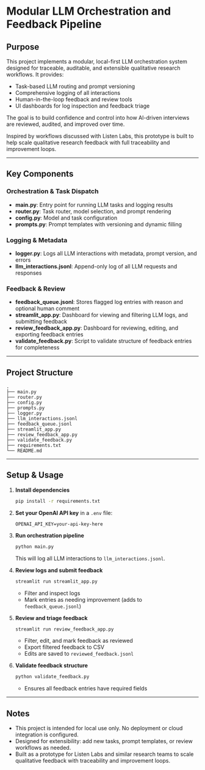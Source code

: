 # Modular LLM Orchestration and Feedback Pipeline

## Purpose
This project implements a modular, local-first LLM orchestration system designed for traceable, auditable, and extensible qualitative research workflows. It provides:
- Task-based LLM routing and prompt versioning
- Comprehensive logging of all interactions
- Human-in-the-loop feedback and review tools
- UI dashboards for log inspection and feedback triage

The goal is to build confidence and control into how AI-driven interviews are reviewed, audited, and improved over time.

Inspired by workflows discussed with Listen Labs, this prototype is built to help scale qualitative research feedback with full traceability and improvement loops.

---

## Key Components

### Orchestration & Task Dispatch
- **main.py**: Entry point for running LLM tasks and logging results
- **router.py**: Task router, model selection, and prompt rendering
- **config.py**: Model and task configuration
- **prompts.py**: Prompt templates with versioning and dynamic filling

### Logging & Metadata
- **logger.py**: Logs all LLM interactions with metadata, prompt version, and errors
- **llm_interactions.jsonl**: Append-only log of all LLM requests and responses

### Feedback & Review
- **feedback_queue.jsonl**: Stores flagged log entries with reason and optional human comment
- **streamlit_app.py**: Dashboard for viewing and filtering LLM logs, and submitting feedback
- **review_feedback_app.py**: Dashboard for reviewing, editing, and exporting feedback entries
- **validate_feedback.py**: Script to validate structure of feedback entries for completeness

---

## Project Structure
```text
.
├── main.py
├── router.py
├── config.py
├── prompts.py
├── logger.py
├── llm_interactions.jsonl
├── feedback_queue.jsonl
├── streamlit_app.py
├── review_feedback_app.py
├── validate_feedback.py
├── requirements.txt
└── README.md
```

---

## Setup & Usage

1. **Install dependencies**
   ```bash
   pip install -r requirements.txt
   ```

2. **Set your OpenAI API key** in a `.env` file:
   ```
   OPENAI_API_KEY=your-api-key-here
   ```

3. **Run orchestration pipeline**
   ```bash
   python main.py
   ```
   This will log all LLM interactions to `llm_interactions.jsonl`.

4. **Review logs and submit feedback**
   ```bash
   streamlit run streamlit_app.py
   ```
   - Filter and inspect logs
   - Mark entries as needing improvement (adds to `feedback_queue.jsonl`)

5. **Review and triage feedback**
   ```bash
   streamlit run review_feedback_app.py
   ```
   - Filter, edit, and mark feedback as reviewed
   - Export filtered feedback to CSV
   - Edits are saved to `reviewed_feedback.jsonl`

6. **Validate feedback structure**
   ```bash
   python validate_feedback.py
   ```
   - Ensures all feedback entries have required fields

---

## Notes
- This project is intended for local use only. No deployment or cloud integration is configured.
- Designed for extensibility: add new tasks, prompt templates, or review workflows as needed.
- Built as a prototype for Listen Labs and similar research teams to scale qualitative feedback with traceability and improvement loops. 